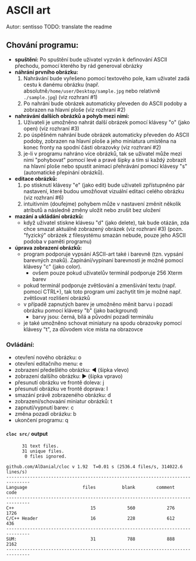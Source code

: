 # ASCII art
Autor: sentisso
TODO: translate the readme

## Chování programu:
- **spuštění:** Po spuštění bude uživatel vyzván k definování ASCII přechodu, pomocí kterého by rád generoval obrázky
- **náhrání prvního obrázku:**
    1. Nahrávání bude vyřešeno pomocí textového pole, kam uživatel zadá cestu k danému obrázku (např. absolutně`/home/user/Desktop/sample.jpg` nebo relativně `./sample.jpg`) (viz rozhraní #1)
    2. Po nahrání bude obrázek automaticky převeden do ASCII podoby a zobrazen na hlavní ploše (viz rozhraní #2)
- **nahrávání dalších obrázků a pohyb mezi nimi:**
    1. Uživateli je umožněno nahrát další obrázek pomocí klávesy "o" (jako open) (viz rozhraní #3)
    2. po úspěšném nahrání bude obrázek automaticky převeden do ASCII podoby, zobrazen na hlavní ploše a jeho miniatura umístěna na konec fronty na spodní části obrazovky (viz rozhraní #2)
    3. je-li v programu nahráno více obrázků, tak se uživatel může mezi nimi "pohybovat" pomocí levé a pravé šipky a tím si každý zobrazit na hlavní ploše nebo spustit animaci přehrávání pomocí klávesy "s" (automatické přepínání obrázků).
- **editace obrázků:**
    1. po stisknutí klávesy "e" (jako edit) bude uživateli zpřístupněno pár nastavení, které budou umožňovat vizuální editaci celého obrázku (viz rozhraní #6)
    2. intuitivním (doufejme) pohybem může v nastavení změnit několik atributů a následně změny uložit nebo zrušit bez uložení
- **mazání a ukládání obrázků:**
    - když uživatel stiskne klávesu "d" (jako delete), tak bude otázán, zda chce smazat aktuálně zobrazený obrázek (viz rozhraní #3) (pozn. "fyzický" obrázek z filesystému smazán nebude, pouze jeho ASCII podoba v paměti programu)
- **úprava zobrazení obrázků:**
    - program podporuje vypsání ASCII-art také i barevně (tzn. vypsání barevných znaků). Zapínání/vypínaní barevnosti je možné pomocí klávesy "c" (jako color).
      - ovšem pouze pokud uživatelův terminál podporuje 256 Xterm barev
    - pokud terminál podporuje zvětšování a zmenšivání textu (např. pomocí CTRL+), tak toto program umí zachytit tím je možné např. zvětšovat rozlišení obrázků
    - v případě zapnutých barev je umožněno měnit barvu i pozadí obrázku pomocí klávesy "b" (jako background)
      - barvy jsou: černá, bílá a původní pozadí terminálu 
    - je také umožněno schovat miniatury na spodu obrazovky pomocí klávesy "t", za důvodem více místa na obrazovce

### Ovládání:
- otevření nového obrázku: o
- otevření editačního menu: e
- zobrazení předešlého obrázku: ◄ (šipka vlevo)
- zobrazení dalšího obrázku: ► (šipka vpravo)
- přesunutí obrázku ve frontě doleva: j
- přesunutí obrázku ve frontě doprava: l
- smazání právě zobrazeného obrázku: d
- zobrazení/schovaání miniatur obrázků: t
- zapnutí/vypnutí barev: c
- změna pozadí obrázku: b
- ukončení programu: q


#### `cloc src/` output
```
      31 text files.
      31 unique files.
       0 files ignored.

github.com/AlDanial/cloc v 1.92  T=0.01 s (2536.4 files/s, 314022.6 lines/s)
-------------------------------------------------------------------------------
Language                     files          blank        comment           code
-------------------------------------------------------------------------------
C++                             15            560            276           1726
C/C++ Header                    16            228            612            436
-------------------------------------------------------------------------------
SUM:                            31            788            888           2162
-------------------------------------------------------------------------------
```
